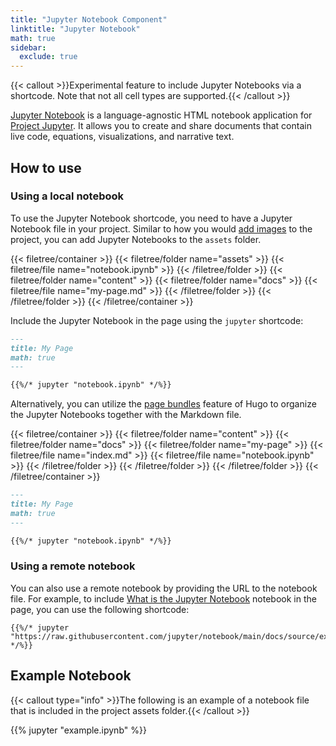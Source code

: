```yaml
---
title: "Jupyter Notebook Component"
linktitle: "Jupyter Notebook"
math: true
sidebar:
  exclude: true
---
```


{{< callout >}}Experimental feature to include Jupyter Notebooks via a shortcode. Note that not all cell types are supported.{{< /callout >}}

[Jupyter Notebook](https://jupyter.org/) is a language-agnostic HTML notebook application for [Project Jupyter](https://jupyter.org/). It allows you to create and share documents that contain live code, equations, visualizations, and narrative text.

<!--more-->

## How to use

### Using a local notebook

To use the Jupyter Notebook shortcode, you need to have a Jupyter Notebook file in your project. Similar to how you would [add images](../../organize-files#add-images) to the project, you can add Jupyter Notebooks to the `assets` folder.

{{< filetree/container >}}
  {{< filetree/folder name="assets" >}}
    {{< filetree/file name="notebook.ipynb" >}}
  {{< /filetree/folder >}}
  {{< filetree/folder name="content" >}}
    {{< filetree/folder name="docs" >}}
        {{< filetree/file name="my-page.md" >}}
    {{< /filetree/folder >}}
  {{< /filetree/folder >}}
{{< /filetree/container >}}

Include the Jupyter Notebook in the page using the `jupyter` shortcode:

```markdown {filename="content/docs/my-page.md"}
---
title: My Page
math: true
---

{{%/* jupyter "notebook.ipynb" */%}}
```

Alternatively, you can utilize the [page bundles][page-bundles] feature of Hugo to organize the Jupyter Notebooks together with the Markdown file.

{{< filetree/container >}}
  {{< filetree/folder name="content" >}}
    {{< filetree/folder name="docs" >}}
        {{< filetree/folder name="my-page" >}}
            {{< filetree/file name="index.md" >}}
            {{< filetree/file name="notebook.ipynb" >}}
        {{< /filetree/folder >}}
    {{< /filetree/folder >}}
  {{< /filetree/folder >}}
{{< /filetree/container >}}

```markdown {filename="content/docs/my-page/index.md"}
---
title: My Page
math: true
---

{{%/* jupyter "notebook.ipynb" */%}}
```

### Using a remote notebook

You can also use a remote notebook by providing the URL to the notebook file. For example, to include [What is the Jupyter Notebook](https://github.com/jupyter/notebook/blob/main/docs/source/examples/Notebook/What%20is%20the%20Jupyter%20Notebook.ipynb) notebook in the page, you can use the following shortcode:

```
{{%/* jupyter "https://raw.githubusercontent.com/jupyter/notebook/main/docs/source/examples/Notebook/What%20is%20the%20Jupyter%20Notebook.ipynb" */%}}
```

## Example Notebook

{{< callout type="info" >}}The following is an example of a notebook file that is included in the project assets folder.{{< /callout >}}

{{% jupyter "example.ipynb" %}}

[page-bundles]: https://gohugo.io/content-management/page-bundles/#leaf-bundles
